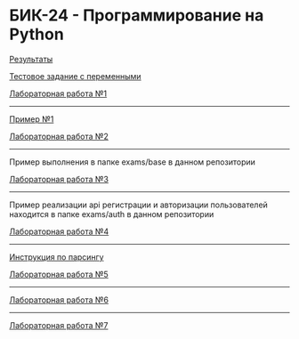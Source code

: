 # БИК-24 - Программирование на Python

[Результаты](https://thebandik.onlyoffice.com/s/XttNR48-hB7kyK2)

[Тестовое задание с переменными](test.md)

[Лабораторная работа №1](lab1.md)

---

[Пример №1](ex1.md)

[Лабораторная работа №2](lab2.md)

---

Пример выполнения в папке exams/base в данном репозитории

[Лабораторная работа №3](lab3.md)

---

Пример реализации api регистрации и авторизации пользователей находится в папке exams/auth в данном репозитории

[Лабораторная работа №4](lab4.md)

---

[Инструкция по парсингу](exams/parser.md)

[Лабораторная работа №5](lab5.md)

---

[Лабораторная работа №6](lab6.md)

---

[Лабораторная работа №7](lab7.md)
